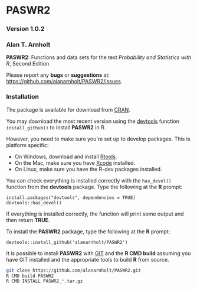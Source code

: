 PASWR2
========

### Version 1.0.2

### Alan T. Arnholt

**PASWR2**: Functions and data sets for the text *Probability and Statistics with R*, Second Edition

Please report any **bugs** or **suggestions** at:
<https://github.com/alanarnholt/PASWR2/issues>.

### Installation

The package is available for download from
[CRAN](http://cran.r-project.org/web/packages/PASWR2/).

You may download the most recent version using the [devtools](http://github.com/hdaley/devtools) function `install_github()` to install **PASWR2** in R.

However, you need to make sure you're set up to develop packages. This is platform specific:

* On Windows, download and install [Rtools](http://http://cran.r-project.org/bin/windows/Rtools/).
* On the Mac, make sure you have [Xcode](https://developer.apple.com/xcode/) installed.
* On Linux, make sure you have the R-dev packages installed.

You can check everything is installed correctly with the `has_devel()` function from the **devtools** package. Type the following at 
the **R** prompt:

```{S}
install.packages("devtools", dependencies = TRUE)    
devtools::has_devel()
```

If everything is installed correctly, the function will print some output and then return **TRUE**.

To install the **PASWR2** package, type the following at the **R** prompt:

```{S}
devtools::install_github('alanarnholt/PASWR2')
```
    
It is possible to install **PASWR2** with [GIT](http://git-scm.com/) and the **R CMD build** assuming you have GIT installed and the appropriate tools to build **R** from source.

```bash
git clone https://github.com/alanarnholt/PASWR2.git
R CMD build PASWR2
R CMD INSTALL PASWR2_*.tar.gz
```

